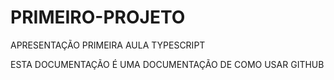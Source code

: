 # PRIMEIRO-PROJETO
APRESENTAÇÃO PRIMEIRA AULA TYPESCRIPT

ESTA DOCUMENTAÇÃO É UMA DOCUMENTAÇÃO DE COMO USAR GITHUB
